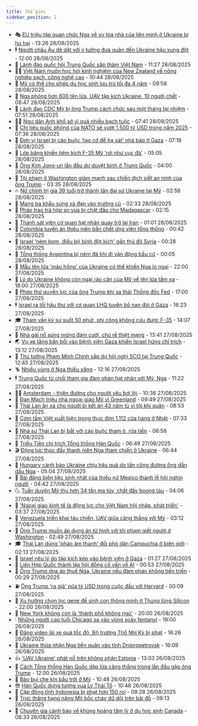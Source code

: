 ```yaml
---
title: Thế giới
sidebar_position: 2
---
```


<!-- vnexpress-the-gioi:START -->
- 🎭 [EU triệu tập quan chức Nga về vụ tòa nhà của liên minh ở Ukraine bị hư hại](https://vnexpress.net/eu-trieu-tap-quan-chuc-nga-ve-vu-toa-nha-cua-lien-minh-o-ukraine-bi-hu-hai-4932789.html) - 13:26 28/08/2025
- 🕴 [Người châu Âu dè dặt với ý tưởng đưa quân đến Ukraine hậu xung đột](https://vnexpress.net/nguoi-chau-au-de-dat-voi-y-tuong-dua-quan-den-ukraine-hau-xung-dot-4932208.html) - 12:00 28/08/2025
- 🤭 [Lãnh đạo quốc hội Trung Quốc sắp thăm Việt Nam](https://vnexpress.net/lanh-dao-quoc-hoi-trung-quoc-sap-tham-viet-nam-4932766.html) - 11:27 28/08/2025
- 🧑‍💻 [Việt Nam muốn học hỏi kinh nghiệm của New Zealand về nông nghiệp sạch, công nghệ cao](https://vnexpress.net/viet-nam-muon-hoc-hoi-kinh-nghiem-cua-new-zealand-ve-nong-nghiep-sach-cong-nghe-cao-4932736.html) - 10:44 28/08/2025
- 🦏 [Mỹ có thể cho phép du học sinh lưu trú tối đa 4 năm](https://vnexpress.net/my-co-the-cho-phep-du-hoc-sinh-luu-tru-toi-da-4-nam-4932735.html) - 09:58 28/08/2025
- 🦒 [Nga phóng hơn 600 tên lửa, UAV tập kích Ukraine, 10 người chết](https://vnexpress.net/nga-phong-hon-600-ten-lua-uav-tap-kich-ukraine-10-nguoi-chet-4932636.html) - 08:47 28/08/2025
- 🌈 [Lãnh đạo CDC Mỹ bị ông Trump cách chức sau một tháng tại nhiệm](https://vnexpress.net/lanh-dao-cdc-my-bi-ong-trump-cach-chuc-sau-mot-thang-tai-nhiem-4932655.html) - 07:51 28/08/2025
- 🧑‍🏫 [Ngư dân Anh khổ sở vì quá nhiều bạch tuộc](https://vnexpress.net/ngu-dan-anh-kho-so-vi-qua-nhieu-bach-tuoc-4932572.html) - 07:41 28/08/2025
- 🐲 [Chi tiêu quốc phòng của NATO sẽ vượt 1.500 tỷ USD trong năm 2025](https://vnexpress.net/chi-tieu-quoc-phong-cua-nato-se-vuot-1-500-ty-usd-trong-nam-2025-4932603.html) - 07:36 28/08/2025
- 🦒 [Đơn vị Israel bị cáo buộc &#39;tạo cớ để hạ sát&#39; nhà báo ở Gaza](https://vnexpress.net/don-vi-israel-bi-cao-buoc-tao-co-de-ha-sat-nha-bao-o-gaza-4932430.html) - 07:18 28/08/2025
- 🐻 [Lớp băng khiến tiêm kích F-35 Mỹ &#39;rơi như cục đá&#39;](https://vnexpress.net/lop-bang-khien-tiem-kich-f-35-my-roi-nhu-cuc-da-4932189.html) - 05:05 28/08/2025
- 🚀 [Ông Kim Jong-un lần đầu dự duyệt binh ở Trung Quốc](https://vnexpress.net/ong-kim-jong-un-lan-dau-du-duyet-binh-o-trung-quoc-4932503.html) - 04:00 28/08/2025
- 🥰 [Tội phạm ở Washington giảm mạnh sau chiến dịch siết an ninh của ông Trump](https://vnexpress.net/toi-pham-o-washington-giam-manh-sau-chien-dich-siet-an-ninh-cua-ong-trump-4932507.html) - 03:35 28/08/2025
- 🔥 [Nữ chính trị gia 39 tuổi trở thành tân đại sứ Ukraine tại Mỹ](https://vnexpress.net/nu-chinh-tri-gia-39-tuoi-tro-thanh-tan-dai-su-ukraine-tai-my-4932460.html) - 02:56 28/08/2025
- 🥳 [Mang ba khẩu súng xả đạn vào trường cũ](https://vnexpress.net/mang-ba-khau-sung-xa-dan-vao-truong-cu-4932466.html) - 02:33 28/08/2025
- 💼 [Pháp trao trả hộp sọ vua bị chặt đầu cho Madagascar](https://vnexpress.net/phap-trao-tra-hop-so-vua-bi-chat-dau-cho-madagascar-4932439.html) - 02:15 28/08/2025
- 🤡 [Thanh sát viên cơ quan hạt nhân quay trở lại Iran](https://vnexpress.net/thanh-sat-vien-co-quan-hat-nhan-quay-tro-lai-iran-4932404.html) - 01:01 28/08/2025
- 🌁 [Colombia tuyên án thiếu niên bắn chết ứng viên tổng thống](https://vnexpress.net/colombia-tuyen-an-thieu-nien-ban-chet-ung-vien-tong-thong-4932399.html) - 00:42 28/08/2025
- 🤩 [Israel &#39;ném bom, điều bộ binh đột kích&#39; gần thủ đô Syria](https://vnexpress.net/israel-nem-bom-dieu-bo-binh-dot-kich-gan-thu-do-syria-4932391.html) - 00:28 28/08/2025
- 🎉 [Tổng thống Argentina bị ném đá khi đi vận động bầu cử](https://vnexpress.net/tong-thong-argentina-bi-nem-da-khi-di-van-dong-bau-cu-4932389.html) - 00:05 28/08/2025
- 🎉 [Mẫu tên lửa &#39;màu hồng&#39; của Ukraine có thể khiến Nga lo ngại](https://vnexpress.net/mau-ten-lua-mau-hong-cua-ukraine-co-the-khien-nga-lo-ngai-4932013.html) - 22:00 27/08/2025
- 🌁 [Lý do Ukraine không còn ngại rào cản của Mỹ về tên lửa tầm xa](https://vnexpress.net/ly-do-ukraine-khong-con-ngai-rao-can-cua-my-ve-ten-lua-tam-xa-4931700.html) - 18:00 27/08/2025
- 🌊 [Phép thử quyền lực của ông Trump khi sa thải Thống đốc Fed](https://vnexpress.net/phep-thu-quyen-luc-cua-ong-trump-khi-sa-thai-thong-doc-fed-4931930.html) - 17:00 27/08/2025
- 🕴 [Israel ra tối hậu thư với cơ quan LHQ tuyên bố nạn đói ở Gaza](https://vnexpress.net/israel-ra-toi-hau-thu-voi-co-quan-lhq-tuyen-bo-nan-doi-o-gaza-4932351.html) - 16:23 27/08/2025
- 🎓 [Tham vấn kỹ sư suốt 50 phút, phi công không cứu được F-35](https://vnexpress.net/tham-van-ky-su-suot-50-phut-phi-cong-khong-cuu-duoc-f-35-4932328.html) - 14:07 27/08/2025
- 🦩 [Nhà gái nổ súng mừng đám cưới, chú rể thiệt mạng](https://vnexpress.net/nha-gai-no-sung-mung-dam-cuoi-chu-re-thiet-mang-4932336.html) - 13:41 27/08/2025
- 🌏 [Vụ xe tăng bắn bồi vào bệnh viện Gaza khiến Israel hứng chỉ trích](https://vnexpress.net/vu-xe-tang-ban-boi-vao-benh-vien-gaza-khien-israel-hung-chi-trich-4932176.html) - 13:12 27/08/2025
- 🌋 [Thủ tướng Phạm Minh Chính sắp dự hội nghị SCO tại Trung Quốc](https://vnexpress.net/thu-tuong-pham-minh-chinh-sap-du-hoi-nghi-sco-tai-trung-quoc-4932322.html) - 12:45 27/08/2025
- 🪜 [Nhiều vùng ở Nga thiếu xăng](https://vnexpress.net/nhieu-vung-o-nga-thieu-xang-4932300.html) - 12:16 27/08/2025
- 🕴 [Trung Quốc từ chối tham gia đàm phán hạt nhân với Mỹ, Nga](https://vnexpress.net/trung-quoc-tu-choi-tham-gia-dam-phan-hat-nhan-voi-my-nga-4932297.html) - 11:22 27/08/2025
- 🧑‍🏫 [Amsterdam - thiên đường cho người yêu bơi lội](https://vnexpress.net/amsterdam-thien-duong-cho-nguoi-yeu-boi-loi-4932134.html) - 10:36 27/08/2025
- 🌮 [Đan Mạch triệu nhà ngoại giao Mỹ vì Greenland](https://vnexpress.net/dan-mach-trieu-nha-ngoai-giao-my-vi-greenland-4932193.html) - 09:49 27/08/2025
- 🚦 [Thái Lan ân xá cho người bị kết án 43 năm tù vì tội khi quân](https://vnexpress.net/thai-lan-an-xa-cho-nguoi-bi-ket-an-43-nam-tu-vi-toi-khi-quan-4932186.html) - 08:53 27/08/2025
- 💫 [Cơm tấm Việt xuất hiện trong thực đơn 1.112 cửa hàng ở Nhật](https://vnexpress.net/com-tam-viet-xuat-hien-trong-thuc-don-1-112-cua-hang-o-nhat-4932163.html) - 07:33 27/08/2025
- 🤡 [Nhà sư Thái Lan bị bắt với cáo buộc tham ô, rửa tiền](https://vnexpress.net/nha-su-thai-lan-bi-bat-voi-cao-buoc-tham-o-rua-tien-4932112.html) - 06:58 27/08/2025
- 🦣 [Triều Tiên chỉ trích Tổng thống Hàn Quốc](https://vnexpress.net/trieu-tien-chi-trich-tong-thong-han-quoc-4932037.html) - 06:49 27/08/2025
- 🎬 [Động lực thúc đẩy thanh niên Nga tham chiến ở Ukraine](https://vnexpress.net/dong-luc-thuc-day-thanh-nien-nga-tham-chien-o-ukraine-4931938.html) - 06:44 27/08/2025
- 🎉 [Hungary cảnh báo Ukraine chịu hậu quả do tấn công đường ống dẫn dầu Nga](https://vnexpress.net/hungary-canh-bao-ukraine-chiu-hau-qua-do-tan-cong-duong-ong-dan-dau-nga-4932097.html) - 05:04 27/08/2025
- 🎡 [Bài đăng biến tiệc sinh nhật của thiếu nữ Mexico thành lễ hội nghìn người](https://vnexpress.net/bai-dang-bien-tiec-sinh-nhat-cua-thieu-nu-mexico-thanh-le-hoi-nghin-nguoi-4931964.html) - 04:42 27/08/2025
- 🌜 [Tuần duyên Mỹ thu hơn 34 tấn ma túy, chất đầy boong tàu](https://vnexpress.net/tuan-duyen-my-thu-hon-34-tan-ma-tuy-chat-day-boong-tau-4931963.html) - 04:06 27/08/2025
- 🎡 [&#39;Ngoại giao kinh tế là động lực cho Việt Nam hội nhập, phát triển&#39;](https://vnexpress.net/ngoai-giao-kinh-te-la-dong-luc-cho-viet-nam-hoi-nhap-phat-trien-4931981.html) - 03:37 27/08/2025
- 🤗 [Venezuela triển khai tàu chiến, UAV giữa căng thẳng với Mỹ](https://vnexpress.net/venezuela-trien-khai-tau-chien-uav-giua-cang-thang-voi-my-4931979.html) - 03:12 27/08/2025
- 🦩 [Ông Trump muốn áp dụng án tử hình với tội phạm giết người ở Washington](https://vnexpress.net/ong-trump-muon-ap-dung-an-tu-hinh-voi-toi-pham-giet-nguoi-o-washington-4931942.html) - 02:49 27/08/2025
- 🎓 [Thái Lan dùng &#39;pháo âm thanh&#39; đối phó dân Campuchia ở biên giới](https://vnexpress.net/thai-lan-dung-phao-am-thanh-doi-pho-dan-campuchia-o-bien-gioi-4931934.html) - 02:13 27/08/2025
- 🌁 [Israel nêu lý do tập kích kép vào bệnh viện ở Gaza](https://vnexpress.net/israel-neu-ly-do-tap-kich-kep-vao-benh-vien-o-gaza-4931933.html) - 01:27 27/08/2025
- 🤩 [Liên Hợp Quốc thành lập hội đồng cố vấn về AI](https://vnexpress.net/lien-hop-quoc-thanh-lap-hoi-dong-co-van-ve-ai-4931925.html) - 00:53 27/08/2025
- 👹 [Ông Trump dọa áp thuế Nga, Ukraine nếu đàm phán không tiến triển](https://vnexpress.net/ong-trump-doa-ap-thue-nga-ukraine-neu-dam-phan-khong-tien-trien-4931921.html) - 00:29 27/08/2025
- ⛽️ [Ông Trump &#39;ra giá&#39; nửa tỷ USD trong cuộc đấu với Harvard](https://vnexpress.net/ong-trump-ra-gia-nua-ty-usd-trong-cuoc-dau-voi-harvard-4931920.html) - 00:09 27/08/2025
- 🚀 [Xu hướng chọn lọc gene để sinh con thông minh ở Thung lũng Silicon](https://vnexpress.net/xu-huong-chon-loc-gene-de-sinh-con-thong-minh-o-thung-lung-silicon-4926465.html) - 22:00 26/08/2025
- 🎡 [New York không còn là &#39;thành phố không ngủ&#39;](https://vnexpress.net/new-york-khong-con-la-thanh-pho-khong-ngu-4931634.html) - 20:00 26/08/2025
- 🕯 [Những người cao tuổi Chicago sa vào vòng xoáy fentanyl](https://vnexpress.net/nhung-nguoi-cao-tuoi-chicago-sa-vao-vong-xoay-fentanyl-4931460.html) - 19:00 26/08/2025
- 🐻 [Đăng video lái xe quá tốc độ, Bộ trưởng Thổ Nhĩ Kỳ bị phạt](https://vnexpress.net/dang-video-lai-xe-qua-toc-do-bo-truong-tho-nhi-ky-bi-phat-4931894.html) - 16:26 26/08/2025
- 🚦 [Ukraine thừa nhận Nga tiến quân vào tỉnh Dnipropetrovsk](https://vnexpress.net/ukraine-thua-nhan-nga-tien-quan-vao-tinh-dnipropetrovsk-4931890.html) - 16:09 26/08/2025
- 👍 [&#39;UAV Ukraine&#39; phát nổ trên không phận Estonia](https://vnexpress.net/uav-ukraine-phat-no-tren-khong-phan-estonia-4931858.html) - 13:03 26/08/2025
- 🚀 [Cách Tổng thống Hàn Quốc dập lửa căng thẳng trong lần đầu gặp ông Trump](https://vnexpress.net/cach-tong-thong-han-quoc-dap-lua-cang-thang-trong-lan-dau-gap-ong-trump-4931455.html) - 12:00 26/08/2025
- 🌮 [Bão bụi che kín bầu trời ở Mỹ](https://vnexpress.net/bao-bui-che-kin-bau-troi-o-my-4931781.html) - 10:48 26/08/2025
- 😎 [Hàn Quốc dựng tượng vua Lý Thái Tổ](https://vnexpress.net/han-quoc-dung-tuong-vua-ly-thai-to-4931802.html) - 10:48 26/08/2025
- 🐲 [Cặp đồng tính Indonesia bị phạt hơn 150 roi](https://vnexpress.net/cap-dong-tinh-indonesia-bi-phat-hon-150-roi-4931737.html) - 09:28 26/08/2025
- 💫 [Trực thăng hạng nặng Mỹ bốc cháy dữ dội trên bãi đỗ](https://vnexpress.net/truc-thang-hang-nang-my-boc-chay-du-doi-tren-bai-do-4931721.html) - 09:13 26/08/2025
- 👀 [Chuyên gia cảnh báo về khủng hoảng tâm lý ở du học sinh Canada](https://vnexpress.net/chuyen-gia-canh-bao-ve-khung-hoang-tam-ly-o-du-hoc-sinh-canada-4928294.html) - 08:33 26/08/2025<!-- vnexpress-the-gioi:END -->
